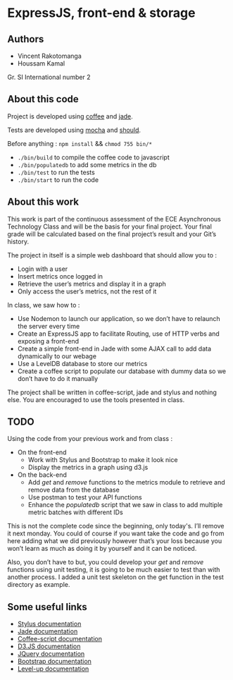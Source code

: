 # ExpressJS, front-end & storage

## Authors
- Vincent Rakotomanga
- Houssam Kamal

Gr. SI International number 2

## About this code

Project is developed using [coffee](http://coffeescript.org/) and [jade](http://jade-lang.com/).

Tests are developed using [mocha](http://mochajs.org/) and [should](http://shouldjs.github.io/).

Before anything : `npm install` && `chmod 755 bin/*`

- `./bin/build` to compile the coffee code to javascript
- `./bin/populatedb` to add some metrics in the db
- `./bin/test` to run the tests
- `./bin/start` to run the code

## About this work

This work is part of the continuous assessment of the ECE Asynchronous Technology
Class and will be the basis for your final project. Your final grade will be
calculated based on the final project’s result and your Git’s history.

The project in itself is a simple web dashboard that should allow you to :

- Login with a user
- Insert metrics once logged in
- Retrieve the user’s metrics and display it in a graph
- Only access the user’s metrics, not the rest of it

In class, we saw how to :

- Use Nodemon to launch our application, so we don’t have to relaunch the server every time
- Create an ExpressJS app to facilitate Routing, use of HTTP verbs and exposing a front-end
- Create a simple front-end in Jade with some AJAX call to add data dynamically to our webage
- Use a LevelDB database to store our metrics
- Create a coffee script to populate our database with dummy data so we don’t have to do it manually

The project shall be written in coffee-script, jade and stylus and nothing else. You are encouraged to use the tools presented in class.


## TODO

Using the code from your previous work and from class :
- On the front-end
  - Work with Stylus and Bootstrap to make it look nice
  - Display the metrics in a graph using d3.js
- On the back-end
  - Add *get* and *remove* functions to the metrics module to retrieve and remove data from the database
  - Use postman to test your API functions
  - Enhance the *populatedb* script that we saw in class to add multiple metric batches with different IDs

This is not the complete code since the beginning, only today's. I’ll remove it
next monday.
You could of course if you want take the code and go from here adding what we
did previously however that’s your loss because you won’t learn as much as
doing it by yourself and it can be noticed.

Also, you don’t have to but, you could develop your *get* and *remove* functions
using unit testing, it is going to be much easier to test than with another
process. I added a unit test skeleton on the get function in the test directory
as example.


## Some useful links

- [Stylus documentation](https://learnboost.github.io/stylus/)
- [Jade documentation](http://jade-lang.com/)
- [Coffee-script documentation](http://coffeescript.org/)
- [D3.JS documentation](http://d3js.org/)
- [JQuery documentation](http://code.jquery.com)
- [Bootstrap documentation](http://getbootstrap.com/)
- [Level-up documentation](https://github.com/Level/levelup)
